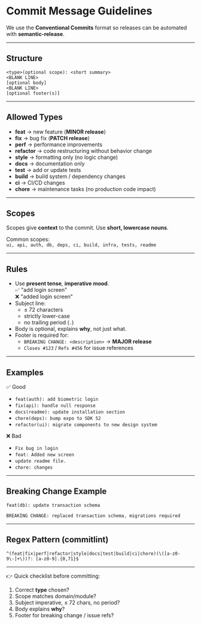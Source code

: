 # Commit Message Guidelines

We use the **Conventional Commits** format so releases can be automated with **semantic-release**.

---

## Structure

```
<type>(optional scope): <short summary>
<BLANK LINE>
[optional body]
<BLANK LINE>
[optional footer(s)]
```

---

## Allowed Types

- **feat** → new feature (**MINOR release**)
- **fix** → bug fix (**PATCH release**)
- **perf** → performance improvements
- **refactor** → code restructuring without behavior change
- **style** → formatting only (no logic change)
- **docs** → documentation only
- **test** → add or update tests
- **build** → build system / dependency changes
- **ci** → CI/CD changes
- **chore** → maintenance tasks (no production code impact)

---

## Scopes

Scopes give **context** to the commit. Use **short, lowercase nouns**.

Common scopes:  
`ui, api, auth, db, deps, ci, build, infra, tests, readme`

---

## Rules

- Use **present tense**, **imperative mood**.  
  ✅ "add login screen"  
  ❌ "added login screen"
- Subject line:
  - ≤ 72 characters
  - strictly lower-case
  - no trailing period (`.`)
- Body is optional, explains **why**, not just what.
- Footer is required for:
  - `BREAKING CHANGE: <description>` → **MAJOR release**
  - `Closes #123` / `Refs #456` for issue references

---

## Examples

✅ Good

- `feat(auth): add biometric login`
- `fix(api): handle null response`
- `docs(readme): update installation section`
- `chore(deps): bump expo to SDK 52`
- `refactor(ui): migrate components to new design system`

❌ Bad

- `Fix bug in login`
- `feat: Added new screen`
- `update readme file.`
- `chore: changes`

---

## Breaking Change Example

```
feat(db): update transaction schema

BREAKING CHANGE: replaced transaction schema, migrations required
```

---

## Regex Pattern (commitlint)

```regex
^(feat|fix|perf|refactor|style|docs|test|build|ci|chore)(\([a-z0-9\-]+\))?: [a-z0-9].{0,71}$
```

---

👉 Quick checklist before committing:

1. Correct **type** chosen?
2. Scope matches domain/module?
3. Subject imperative, ≤ 72 chars, no period?
4. Body explains **why**?
5. Footer for breaking change / issue refs?
